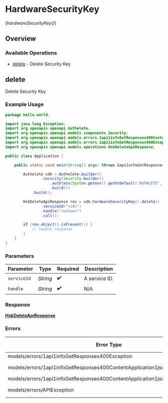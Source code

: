 # HardwareSecurityKey
(*hardwareSecurityKey()*)

## Overview

### Available Operations

* [delete](#delete) - Delete Security Key

## delete

Delete Security Key

### Example Usage

```java
package hello.world;

import java.lang.Exception;
import org.openapis.openapi.Authelete;
import org.openapis.openapi.models.components.Security;
import org.openapis.openapi.models.errors.1api1infoGetResponses400ContentApplication1jsonSchemaException;
import org.openapis.openapi.models.errors.1api1infoGetResponses400Exception;
import org.openapis.openapi.models.operations.HskDeleteApiResponse;

public class Application {

    public static void main(String[] args) throws 1api1infoGetResponses400Exception, 1api1infoGetResponses400ContentApplication1jsonSchemaException, 1api1infoGetResponses400ContentApplication1jsonSchemaException, Exception {

        Authelete sdk = Authelete.builder()
                .security(Security.builder()
                    .authlete(System.getenv().getOrDefault("AUTHLETE", ""))
                    .build())
            .build();

        HskDeleteApiResponse res = sdk.hardwareSecurityKey().delete()
                .serviceId("<id>")
                .handle("<value>")
                .call();

        if (res.object().isPresent()) {
            // handle response
        }
    }
}
```

### Parameters

| Parameter          | Type               | Required           | Description        |
| ------------------ | ------------------ | ------------------ | ------------------ |
| `serviceId`        | *String*           | :heavy_check_mark: | A service ID.      |
| `handle`           | *String*           | :heavy_check_mark: | N/A                |

### Response

**[HskDeleteApiResponse](../../models/operations/HskDeleteApiResponse.md)**

### Errors

| Error Type                                                                   | Status Code                                                                  | Content Type                                                                 |
| ---------------------------------------------------------------------------- | ---------------------------------------------------------------------------- | ---------------------------------------------------------------------------- |
| models/errors/1api1infoGetResponses400Exception                              | 400                                                                          | application/json                                                             |
| models/errors/1api1infoGetResponses400ContentApplication1jsonSchemaException | 401, 403                                                                     | application/json                                                             |
| models/errors/1api1infoGetResponses400ContentApplication1jsonSchemaException | 500                                                                          | application/json                                                             |
| models/errors/APIException                                                   | 4XX, 5XX                                                                     | \*/\*                                                                        |